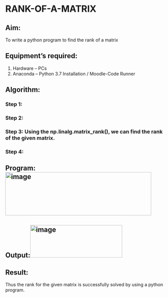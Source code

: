 # RANK-OF-A-MATRIX
## Aim:
To write a python program to find the rank of a matrix
## Equipment’s required:
1. 	Hardware – PCs
2. 	Anaconda – Python 3.7 Installation / Moodle-Code Runner
## Algorithm:
### Step 1: 
### Step 2: 
### Step 3: Using the np.linalg.matrix_rank(), we can find the rank of the given matrix.
### Step 4: 
## Program:<img width="457" height="136" alt="image" src="https://github.com/user-attachments/assets/ac71f522-2f46-4861-ae69-0134a2c2cd32" />

## Output:<img width="288" height="102" alt="image" src="https://github.com/user-attachments/assets/c3e821cb-754b-4cea-988a-c547db1112a3" />

## Result:
Thus the rank for the given matrix is successfully solved by  using a python program.

